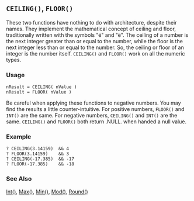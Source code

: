## `CEILING()`, `FLOOR()`

These two functions have nothing to do with architecture, despite their names. They implement the mathematical concept of ceiling and floor, traditionally written with the symbols "é" and "ë". The ceiling of a number is the next integer greater than or equal to the number, while the floor is the next integer less than or equal to the number. So, the ceiling or floor of an integer is the number itself. `CEILING()` and `FLOOR()` work on all the numeric types.

### Usage

```foxpro
nResult = CEILING( nValue )
nResult = FLOOR( nValue )
```

Be careful when applying these functions to negative numbers. You may find the results a little counter-intuitive. For positive numbers, `FLOOR()` and `INT()` are the same. For negative numbers, `CEILING()` and `INT()` are the same. `CEILING()` and `FLOOR()` both return .NULL. when handed a null value.

### Example

```foxpro
? CEILING(3.14159)  && 4
? FLOOR(3.14159)    && 3
? CEILING(-17.385)  && -17
? FLOOR(-17.385)    && -18
```
### See Also

[Int()](s4g053.md), [Max()](s4g054.md), [Min()](s4g054.md), [Mod()](s4g047.md), [Round()](s4g053.md)